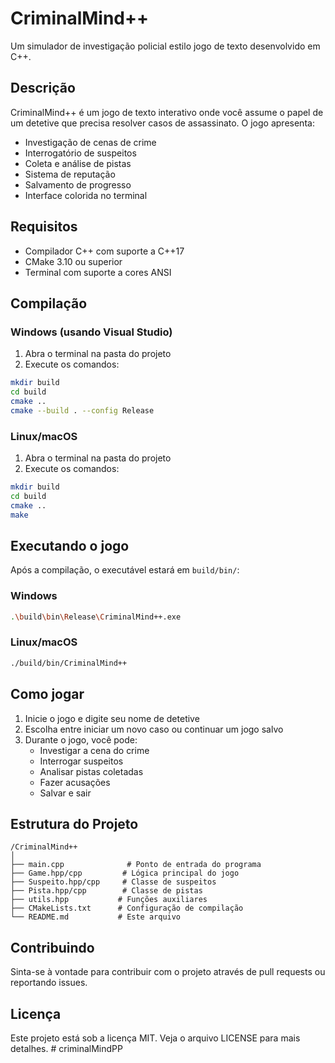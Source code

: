# CriminalMind++

Um simulador de investigação policial estilo jogo de texto desenvolvido em C++.

## Descrição

CriminalMind++ é um jogo de texto interativo onde você assume o papel de um detetive que precisa resolver casos de assassinato. O jogo apresenta:

- Investigação de cenas de crime
- Interrogatório de suspeitos
- Coleta e análise de pistas
- Sistema de reputação
- Salvamento de progresso
- Interface colorida no terminal

## Requisitos

- Compilador C++ com suporte a C++17
- CMake 3.10 ou superior
- Terminal com suporte a cores ANSI

## Compilação

### Windows (usando Visual Studio)

1. Abra o terminal na pasta do projeto
2. Execute os comandos:
```bash
mkdir build
cd build
cmake ..
cmake --build . --config Release
```

### Linux/macOS

1. Abra o terminal na pasta do projeto
2. Execute os comandos:
```bash
mkdir build
cd build
cmake ..
make
```

## Executando o jogo

Após a compilação, o executável estará em `build/bin/`:

### Windows
```bash
.\build\bin\Release\CriminalMind++.exe
```

### Linux/macOS
```bash
./build/bin/CriminalMind++
```

## Como jogar

1. Inicie o jogo e digite seu nome de detetive
2. Escolha entre iniciar um novo caso ou continuar um jogo salvo
3. Durante o jogo, você pode:
   - Investigar a cena do crime
   - Interrogar suspeitos
   - Analisar pistas coletadas
   - Fazer acusações
   - Salvar e sair

## Estrutura do Projeto

```
/CriminalMind++
│
├── main.cpp              # Ponto de entrada do programa
├── Game.hpp/cpp         # Lógica principal do jogo
├── Suspeito.hpp/cpp     # Classe de suspeitos
├── Pista.hpp/cpp        # Classe de pistas
├── utils.hpp           # Funções auxiliares
├── CMakeLists.txt      # Configuração de compilação
└── README.md           # Este arquivo
```

## Contribuindo

Sinta-se à vontade para contribuir com o projeto através de pull requests ou reportando issues.

## Licença

Este projeto está sob a licença MIT. Veja o arquivo LICENSE para mais detalhes. #   c r i m i n a l M i n d P P 
 
 